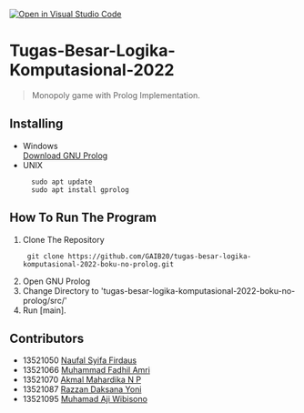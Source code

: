[![Open in Visual Studio Code](https://classroom.github.com/assets/open-in-vscode-c66648af7eb3fe8bc4f294546bfd86ef473780cde1dea487d3c4ff354943c9ae.svg)](https://classroom.github.com/online_ide?assignment_repo_id=9256196&assignment_repo_type=AssignmentRepo)
# Tugas-Besar-Logika-Komputasional-2022
> Monopoly game with Prolog Implementation. <br>


## Installing
- Windows <br>
    [Download GNU Prolog](http://www.gprolog.org/setup-gprolog-1.5.0-mingw-x64.exe)
- UNIX
  ```shell 
    sudo apt update
    sudo apt install gprolog
  ```

## How To Run The Program
1. Clone The Repository
   ```shell
    git clone https://github.com/GAIB20/tugas-besar-logika-komputasional-2022-boku-no-prolog.git 
   ```
2. Open GNU Prolog
3. Change Directory to 'tugas-besar-logika-komputasional-2022-boku-no-prolog/src/'
4. Run \[main\]. 

## Contributors

* 13521050 [Naufal Syifa Firdaus](https://github.com/nomsf)
* 13521066 [Muhammad Fadhil Amri](https://github.com/Mehmed13)
* 13521070 [Akmal Mahardika N P](https://github.com/akmaldika)
* 13521087 [Razzan Daksana Yoni](https://github.com/razzanYoni)
* 13521095 [Muhamad Aji Wibisono](https://github.com/MuhamadAjiW)